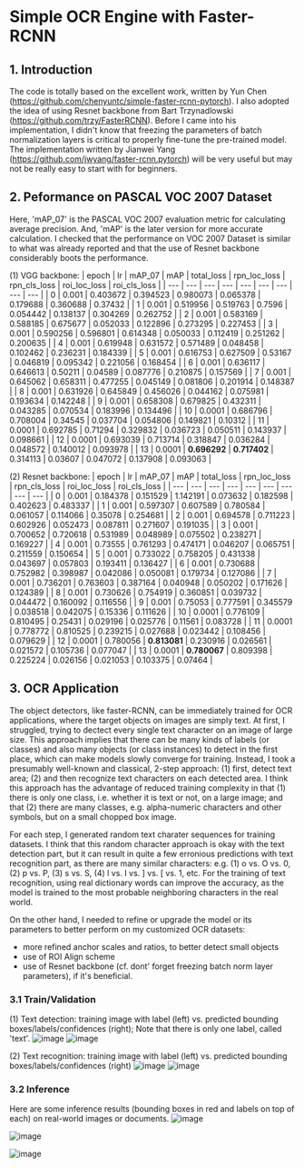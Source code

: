 # Simple OCR Engine with Faster-RCNN
## 1. Introduction
The code is totally based on the excellent work, written by Yun Chen (https://github.com/chenyuntc/simple-faster-rcnn-pytorch). I also adopted the idea of using Resnet backbone from Bart Trzynadlowski
(https://github.com/trzy/FasterRCNN). Before I came into his implementation, I didn't know that freezing the parameters of batch normalization layers is critical to properly fine-tune the pre-trained model. The implementation written by Jianwei Yang (https://github.com/jwyang/faster-rcnn.pytorch) will be very useful but may not be really easy to start with for beginners.

## 2. Peformance on PASCAL VOC 2007 Dataset

Here, 'mAP_07' is the PASCAL VOC 2007 evaluation metric for calculating average precision. And, 'mAP' is the later version for more accurate calculation. 
I checked that the performance on VOC 2007 Dataset is similar to what was already reported and that the use of Resnet backbone considerably boots the performance. 

(1) VGG backbone:
| epoch | lr | mAP_07 | mAP | total_loss | rpn_loc_loss | rpn_cls_loss | roi_loc_loss | roi_cls_loss |
| --- | --- | --- | --- | --- | --- | --- | --- | --- |
| 0 | 0.001 | 0.403672 | 0.394523 | 0.980073 | 0.065378 | 0.179688 | 0.360688 | 0.37432 |
| 1 | 0.001 | 0.519956 | 0.519763 | 0.7596 | 0.054442 | 0.138137 | 0.304269 | 0.262752 |
| 2 | 0.001 | 0.583169 | 0.588185 | 0.675677 | 0.052033 | 0.122896 | 0.273295 | 0.227453 |
| 3 | 0.001 | 0.590256 | 0.596801 | 0.614348 | 0.050033 | 0.112419 | 0.251262 | 0.200635 |
| 4 | 0.001 | 0.619948 | 0.631572 | 0.571489 | 0.048458 | 0.102462 | 0.236231 | 0.184339 |
| 5 | 0.001 | 0.616753 | 0.627509 | 0.53167 | 0.046819 | 0.095342 | 0.221056 | 0.168454 |
| 6 | 0.001 | 0.636117 | 0.646613 | 0.50211 | 0.04589 | 0.087776 | 0.210875 | 0.157569 |
| 7 | 0.001 | 0.645062 | 0.658311 | 0.477255 | 0.045149 | 0.081806 | 0.201914 | 0.148387 |
| 8 | 0.001 | 0.631926 | 0.645849 | 0.456026 | 0.044162 | 0.075981 | 0.193634 | 0.142248 |
| 9 | 0.001 | 0.658308 | 0.679825 | 0.432311 | 0.043285 | 0.070534 | 0.183996 | 0.134496 |
| 10 | 0.0001 | 0.686796 | 0.708004 | 0.34545 | 0.037704 | 0.054806 | 0.149821 | 0.10312 |
| 11 | 0.0001 | 0.692785 | 0.71294 | 0.329832 | 0.036723 | 0.050511 | 0.143937 | 0.098661 |
| 12 | 0.0001 | 0.693039 | 0.713714 | 0.318847 | 0.036284 | 0.048572 | 0.140012 | 0.093978 |
| 13 | 0.0001 | **0.696292** | **0.717402** | 0.314113 | 0.03607 | 0.047072 | 0.137908 | 0.093063 |

(2) Resnet backbone:
| epoch | lr | mAP_07 | mAP | total_loss | rpn_loc_loss | rpn_cls_loss | roi_loc_loss | roi_cls_loss |
| --- | --- | --- | --- | --- | --- | --- | --- | --- |
| 0 | 0.001 | 0.184378 | 0.151529 | 1.142191 | 0.073632 | 0.182598 | 0.402623 | 0.483337 |
| 1 | 0.001 | 0.597307 | 0.607589 | 0.780584 | 0.061057 | 0.114066 | 0.35078 | 0.254681 |
| 2 | 0.001 | 0.694578 | 0.711223 | 0.602926 | 0.052473 | 0.087811 | 0.271607 | 0.191035 |
| 3 | 0.001 | 0.700652 | 0.720618 | 0.531989 | 0.048989 | 0.075502 | 0.238271 | 0.169227 |
| 4 | 0.001 | 0.73555 | 0.761293 | 0.474171 | 0.046207 | 0.065751 | 0.211559 | 0.150654 |
| 5 | 0.001 | 0.733022 | 0.758205 | 0.431338 | 0.043697 | 0.057803 | 0.193411 | 0.136427 |
| 6 | 0.001 | 0.730688 | 0.752982 | 0.398987 | 0.042086 | 0.050081 | 0.179734 | 0.127086 |
| 7 | 0.001 | 0.736201 | 0.763603 | 0.387164 | 0.040948 | 0.050202 | 0.171626 | 0.124389 |
| 8 | 0.001 | 0.730626 | 0.754919 | 0.360851 | 0.039732 | 0.044472 | 0.160092 | 0.116556 |
| 9 | 0.001 | 0.75053 | 0.777591 | 0.345579 | 0.038518 | 0.042075 | 0.15336 | 0.111626 |
| 10 | 0.0001 | 0.776109 | 0.810495 | 0.25431 | 0.029196 | 0.025776 | 0.11561 | 0.083728 |
| 11 | 0.0001 | 0.778772 | 0.810525 | 0.239215 | 0.027688 | 0.023442 | 0.108456 | 0.079629 |
| 12 | 0.0001 | 0.780056 | **0.813081** | 0.230916 | 0.026561 | 0.021572 | 0.105736 | 0.077047 |
| 13 | 0.0001 | **0.780067** | 0.809398 | 0.225224 | 0.026156 | 0.021053 | 0.103375 | 0.07464 |


## 3. OCR Application
The object detectors, like faster-RCNN, can be immediately trained for OCR applications, where the target objects on images are simply text. 
At first, I struggled, trying to dectect every single text character on an image of large size. This approach implies that there can be many kinds of labels (or classes) and also many objects (or class instances) to detect in the first place, which can make models slowly converge for training. Instead, I took a presumably well-known and classical, 2-step approach: (1) first, detect text area; (2) and then recognize text characters on each detected area. I think this approach has the advantage of reduced training complexity in that (1) there is only one class, i.e. whether it is text or not, on a large image; and that (2) there are many classes, e.g. alpha-numeric characters and other symbols, but on a small chopped box image. 

For each step, I generated random text charater sequences for training datasets. I think that this random character approach is okay with the text detection part, but it can result in quite a few erronious predictions with text recognition part, as there are many similar characters: e.g. (1) o vs. O vs. 0, (2) p vs. P, (3) s vs. S, (4) l vs. I vs. ] vs. [ vs. 1, etc. For the training of text recognition, using real dictionary words can improve the accuracy, as the model is trained to the most probable neighboring characters in the real world. 

On the other hand, I needed to refine or upgrade the model or its parameters to better perform on my customized OCR datasets:
- more refined anchor scales and ratios, to better detect small objects
- use of ROI Align scheme
- use of Resnet backbone (cf. dont' forget freezing batch norm layer parameters), if it's beneficial.

### 3.1 Train/Validation
(1) Text detection: training image with label (left) vs. predicted bounding boxes/labels/confidences (right); Note that there is only one label, called 'text'.
![image](https://github.com/user-attachments/assets/7785564e-9803-4217-826c-ee68a0a6b053)
![image](https://github.com/user-attachments/assets/09e6bc17-8300-4e5a-a89f-10c29546a333)

(2) Text recognition: training image with label (left) vs. predicted bounding boxes/labels/confidences (right)
![image](https://github.com/user-attachments/assets/b12f3796-0b0d-4b22-bce7-0eb179562b87)
![image](https://github.com/user-attachments/assets/2112141f-04e5-4b3a-9d87-e6d1df81b1dc)


### 3.2 Inference
Here are some inference results (bounding boxes in red and labels on top of each) on real-world images or documents. 
![image](https://github.com/user-attachments/assets/f870f006-8390-48df-8f55-7fcb4e46c17e)

![image](https://github.com/user-attachments/assets/30ae3f2b-065c-4110-9379-109d339b675c)

![image](https://github.com/user-attachments/assets/428e1f95-725d-4347-ac6e-3b012f34050e)


